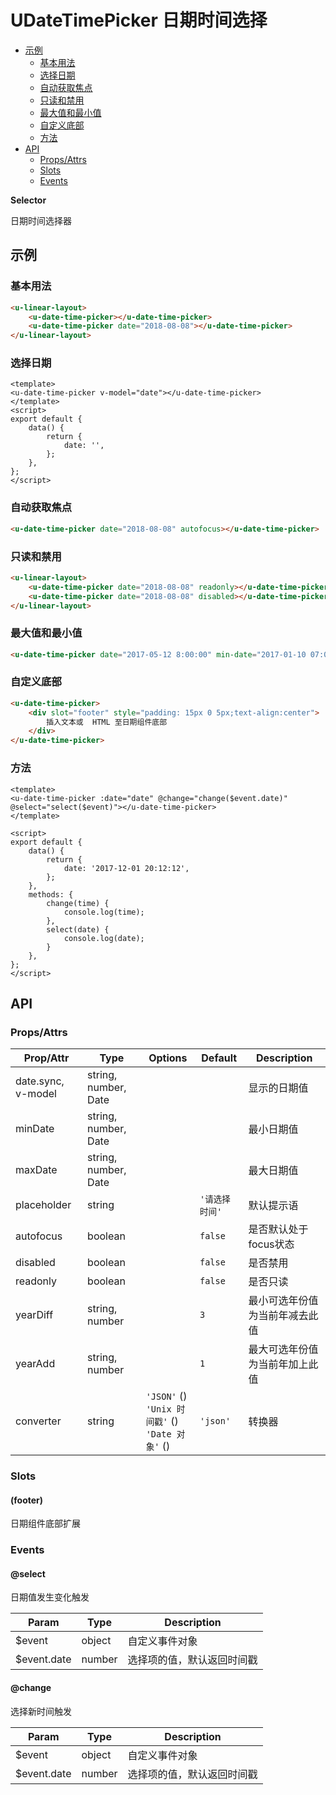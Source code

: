 <!-- 该 README.md 根据 api.yaml 和 docs/*.md 自动生成，为了方便在 GitHub 和 NPM 上查阅。如需修改，请查看源文件 -->

# UDateTimePicker 日期时间选择

- [示例](#示例)
    - [基本用法](#基本用法)
    - [选择日期](#选择日期)
    - [自动获取焦点](#自动获取焦点)
    - [只读和禁用](#只读和禁用)
    - [最大值和最小值](#最大值和最小值)
    - [自定义底部](#自定义底部)
    - [方法](#方法)
- [API]()
    - [Props/Attrs](#propsattrs)
    - [Slots](#slots)
    - [Events](#events)

**Selector**

日期时间选择器

## 示例
### 基本用法

``` html
<u-linear-layout>
    <u-date-time-picker></u-date-time-picker>
    <u-date-time-picker date="2018-08-08"></u-date-time-picker>
</u-linear-layout>
```

### 选择日期

``` vue
<template>
<u-date-time-picker v-model="date"></u-date-time-picker>
</template>
<script>
export default {
    data() {
        return {
            date: '',
        };
    },
};
</script>
```

### 自动获取焦点
``` html
<u-date-time-picker date="2018-08-08" autofocus></u-date-time-picker>
```

### 只读和禁用
``` html
<u-linear-layout>
    <u-date-time-picker date="2018-08-08" readonly></u-date-time-picker>
    <u-date-time-picker date="2018-08-08" disabled></u-date-time-picker>
</u-linear-layout>
```

### 最大值和最小值
``` html
<u-date-time-picker date="2017-05-12 8:00:00" min-date="2017-01-10 07:00:00" max-date="2017-12-12 07:00:00"></u-date-time-picker>
```

### 自定义底部
``` html
<u-date-time-picker>
    <div slot="footer" style="padding: 15px 0 5px;text-align:center">
        插入文本或  HTML 至日期组件底部
    </div>
</u-date-time-picker>
```

### 方法
``` vue
<template>
<u-date-time-picker :date="date" @change="change($event.date)" @select="select($event)"></u-date-time-picker>
</template>

<script>
export default {
    data() {
        return {
            date: '2017-12-01 20:12:12',
        };
    },
    methods: {
        change(time) {
            console.log(time);
        },
        select(date) {
            console.log(date);
        }
    },
};
</script>
```

## API
### Props/Attrs

| Prop/Attr | Type | Options | Default | Description |
| --------- | ---- | ------- | ------- | ----------- |
| date.sync, v-model | string, number, Date |  |  | 显示的日期值 |
| minDate | string, number, Date |  |  | 最小日期值 |
| maxDate | string, number, Date |  |  | 最大日期值 |
| placeholder | string |  | `'请选择时间'` | 默认提示语 |
| autofocus | boolean |  | `false` | 是否默认处于focus状态 |
| disabled | boolean |  | `false` | 是否禁用 |
| readonly | boolean |  | `false` | 是否只读 |
| yearDiff | string, number |  | `3` | 最小可选年份值为当前年减去此值 |
| yearAdd | string, number |  | `1` | 最大可选年份值为当前年加上此值 |
| converter | string | `'JSON'` ()<br/>`'Unix 时间戳'` ()<br/>`'Date 对象'` () | `'json'` | 转换器 |

### Slots

#### (footer)

日期组件底部扩展

### Events

#### @select

日期值发生变化触发

| Param | Type | Description |
| ----- | ---- | ----------- |
| $event | object | 自定义事件对象 |
| $event.date | number | 选择项的值，默认返回时间戳 |

#### @change

选择新时间触发

| Param | Type | Description |
| ----- | ---- | ----------- |
| $event | object | 自定义事件对象 |
| $event.date | number | 选择项的值，默认返回时间戳 |

